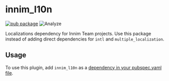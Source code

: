 # innim_l10n

[![pub package](https://img.shields.io/pub/v/innim_l10n)](https://pub.dartlang.org/packages/innim_l10n)
![Analyze](https://github.com/Innim/flutter_innim_l10n/actions/workflows/dart.yml/badge.svg?branch=main)

Localizations dependency for Innim Team projects. Use this package instead of adding direct dependencies for `intl` and `multiple_localization`.

## Usage

To use this plugin, add `innim_l10n` as a [dependency in your pubspec.yaml file](https://flutter.dev/platform-plugins/).
